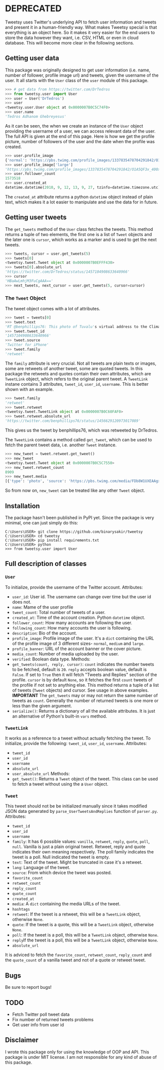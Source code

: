 # DEPRECATED
Tweetsy uses Twitter's underlying API to fetch user information and tweets and present it in a human-friendly way. What makes Tweetsy special is that everything is an object here. So it makes it very easier for the end users to store the data however they want, i.e. CSV, HTML or even in cloud database. This will become more clear in the following sections.
## Getting user data
This package was originally designed to get user information (i.e. name, number of follower, profile image url) and tweets, given the username of the user. It all starts with the `User` class of the `user` module of this package.
```python
>>> # get data from https://twitter.com/DrTedros
>>> from tweetsy.user import User
>>> user = User('DrTedros')
>>> user
<tweetsy.user.User object at 0x0000007B0C5C74F0>
>>> user.name
'Tedros Adhanom Ghebreyesus'
```
As it can be seen, the when we create an instance of the `User` object providing the username of a user, we can access relevant data of the user. The full API is given at the end of this page. Here is how we get the profile picture, number of followers of the user and the date when the profile was created.
```python
>>> user.profile_image
{'normal': 'https://pbs.twimg.com/profile_images/1337835478704291842/O1A5QF3x_normal.png', 'medium': 'https://pbs.twimg.com/profile_images/1337835478704291842/O1A5QF3x_200x200.png', 'large': 'https://pbs.twimg.com/profile_images/1337835478704291842/O1A5QF3x_400x400.png'}
>>> user.profile_image['large']
'https://pbs.twimg.com/profile_images/1337835478704291842/O1A5QF3x_400x400.png'
>>> user.follower_count
1573518
>>> user.created_at
datetime.datetime(2010, 9, 12, 13, 9, 27, tzinfo=datetime.timezone.utc)
```
The `created_at` attribute returns a python `datetime` object instead of plain text, which makes it a lot easier to manipulate and use the data for in future.
## Getting user tweets
The `get_tweets` method of the `User` class fetches the tweets. This method returns a tuple of two elements, the first one is a list of `Tweet` objects and the later one is `cursor`, which works as a marker and is used to get the next tweets.
```python
>>> tweets, cursor = user.get_tweets(5)
>>> tweets[0]
<tweetsy.tweet.Tweet object at 0x0000007B0EFFF430>
>>> tweets[0].absolute_url
'https://twitter.com/DrTedros/status/1457104908633640966'
>>> cursor
'HBaAwLmhjM3FuCgAAA=='
>>> next_tweets, next_cursor = user.get_tweets(5, cursor=cursor)
```
### The `Tweet` Object
The tweet object comes with a lot of attributes.
```python
>>> tweet = tweets[0]
>>> tweet.text
'RT @benphillips76: This photo of Tuvalu's virtual address to the Climate Confer ence says everything that should need to be said.  #COP26 ht.'
>>> tweet.tweet_id
'1457104908633640966'
>>> tweet.source
'Twitter for iPhone'
>>> tweet.family
'retweet'
```
The `family` attribute is very crucial. Not all tweets are plain texts or images, some are retweets of another tweet, some are quoted tweets. In this package the retweets and quotes contain their own attributes, which are `TweetLink` object, which refers to the original parent tweet. A `TweetLink` instane contains 3 attributes, `tweet_id`, `user_id`, `username`. This is better shown with an example.
```python
>>> tweet.family
'retweet'
>>> tweet.retweet
<tweetsy.tweet.TweetLink object at 0x0000007B0C60FAF0>
>>> tweet.retweet.absolute_url
'https://twitter.com/benphillips76/status/1456629120973017089'
```
This gives us the tweet by benphillips76, which was retweeted by DrTedros.

The `TweetLink` contains a method called `get_tweet`, which can be used to fetch the parent tweet data, i.e. another `Tweet` instance.
```python
>>> new_tweet = tweet.retweet.get_tweet()
>>> new_tweet
<tweetsy.tweet.Tweet object at 0x0000007B0C5C7550>
>>> new_tweet.retweet_count
8909
>>> new_tweet.media
[{'type': 'photo', 'source': 'https://pbs.twimg.com/media/FDb8W1UXEAAgxiA.jpg', 'url': 'https://twitter.com/benphillips76/status/1456629120973017089/photo/1'}]
```
So from now on, `new_tweet` can be treated like any other `Tweet` object.

## Installation
The package hasn't been published in PyPI yet. Since the package is very minimal, one can just simply do this:
```
C:\Users\USER> git clone https://github.com/binarysakir/tweetsy
C:\Users\USER> cd tweetsy
C:\Users\USER> pip install requirements.txt
C:\Users\USER> python
>>> from tweetsy.user import User
```

## Full description of classes
### `User`
To initialize, provide the username of the Twitter account.
Attributes:
* `user_id`: User id. The username can change over time but the user id does not.
* `name`: Mame of the user profile
* `tweet_count`: Total number of tweets of a user.
* `created_at`: Time of the account creation. Python `datetime` object.
* `follower_count`: How many accounts are following the user.
* `following_count`: How many accounts the user is following.
* `description`: Bio of the account.
* `profile_image`: Profile image of the user. It's a `dict` containing the URL of the profile image of 3 different sizes- `normal`, `medium` and `large`.
* `profile_banner`: URL of the account banner or the cover picture.
* `media_count`: Number of media uploaded by the user.
* `verified`: Boolean data type.
Methods:
* `get_tweets(count, reply, cursor)`: `count` indicates the number tweets to be fetched, default is `20`. `reply` accepts boolean value, default is `False`. If set to `True` then it will fetch "Tweets and Replies" section of the profile. `cursor` is by default `None`, so it fetches the first `count` tweets of the profile if not set to anything else. This method returns a tuple of a list of tweets (`Tweet` objects) and cursor. See usage in above examples. **IMPORTANT** The `get_tweets` may or may not return the same number of tweets as `count`. Generally the number of returned tweets is one more or less than the given argument.
* `serialize()`: Returns a dictionary of all the available attributes. It is just an alternative of Python's built-in `vars` method.

### `TweetLink`
It works as a reference to a tweet without actually fetching the tweet. To initialize, provide the following: `tweet_id`, `user_id`, `username`.
Attributes:
* `tweet_id`
* `user_id`
* `username`
* `absolute_url`
* `user_absolute_url`
Methods:
* `get_tweet()`: Returns a `Tweet` object of the tweet.
This class can be used to fetch a tweet without using the a `User` object.

### `Tweet`
This tweet should not be be initialized manually since it takes modified JSON data generated by `parse_UserTweetsAndReplies` function of `parser.py`.
Attributes:
* `tweet_id`
* `user_id`
* `username`
* `family`: It has 6 possible values: `vanilla`, `retweet`, `reply`, `quote`, `poll`, `null`. Vanilla is just a plain original tweet. Retweet, reply and quote indicates their own meaning respectively. The poll family indicates the tweet is a poll. Null indicated the tweet is empty.
* `text`: Text of the tweet. Might be truncated in case it's a retweet.
* `lang`: Language of the tweet.
* `source`: From which device the tweet was posted.
* `favorite_count`
* `retweet_count`
* `reply_count`
* `quote_count`
* `created_at`
* `media`: A `dict` containing the media URLs of the tweet.
* `hashtags`
* `retweet`: If the tweet is a retweet, this will be a `TweetLink` object, otherwise `None`.
* `quote`: If the tweet is a quote, this will be a `TweetLink` object, otherwise `None`.
* `poll`: If the tweet is a poll, this will be a `TweetLink` object, otherwise `None`.
* `reply`If the tweet is a poll, this will be a `TweetLink` object, otherwise `None`.
* `absolute_url`

It is adviced to fetch the `favorite_count`, `retweet_count`, `reply_count` and the `quote_count` of a vanilla tweet and not of a quote or retweet tweet.

## Bugs
Be sure to report bugs!

## TODO
- Fetch Twitter poll tweet data
- Fix number of returned tweets problems
- Get user info from user id

## Disclaimer
I wrote this package only for using the knowledge of OOP and API. This package is under MIT license. I am not responsible for any kind of abuse of this package.
